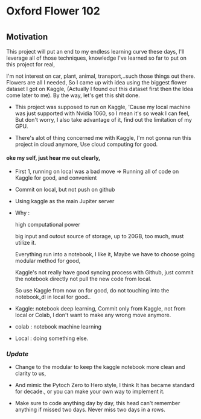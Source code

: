 

# Oxford Flower 102 



#

## Motivation

This project will put an end to my endless learning curve these days, I'll leverage all of those techniques, knowledge I've learned so far to put on this project for real, 

I'm not interest on car, plant, animal, transport,..such those things out there. Flowers are all I needed, So I came up with idea using the biggest flower dataset I got on Kaggle, (Actually I found out this dataset first then the Idea come later to me).
By the way, let's get this shit done.


- This project was supposed to run on Kaggle, 'Cause my local machine was just supported with Nvidia 1060, so I mean it's so weak I can feel, But don't worry, I also take advantage of it, find out the limitation of my GPU.

- There's alot of thing concerned me with Kaggle, I'm not gonna run this project in cloud anymore, Use cloud computing for good.


#### oke my self, just hear me out clearly,

- First 1, running on local was a bad move => Running all of code on Kaggle for good, and convenient

- Commit on local, but not push on github

- Using kaggle as the main Jupiter server 

- Why : 

    high computational power

    big input and outout source of storage, up to 20GB, too much, must utilize it.

    Everything run into a notebook, I like it, Maybe we have to choose going modular method for good, 

    Kaggle's not really have good syncing process with Github, just commit the notebook directly not pull the new code from local.

    So use Kaggle from now on for good, do not touching into the notebook_dl in local for good..

- Kaggle: notebook deep learning, Commit only from Kaggle, not from local or Colab, I don't want to make any wrong move anymore.

- colab : notebook machine learning

- Local : doing something else.


### *Update*

- Change to the modular to keep the kaggle notebook more clean and clarity to us, 

- And mimic the Pytoch Zero to Hero style, I think It has became standard for decade., or you can make your own way to implement it.

- Make sure to code anything day by day, this head can't remember anything if missed two days. Never miss two days in a rows.